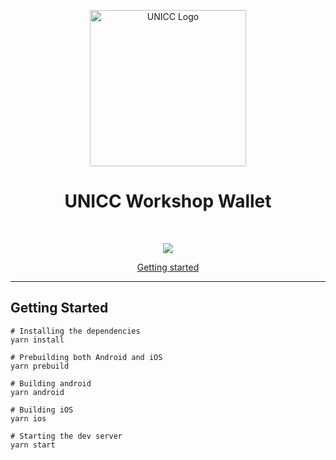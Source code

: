 <p align="center">
  <picture>
   <source srcset="https://upload.wikimedia.org/wikipedia/commons/0/08/United_Nations_International_Computing_Centre_%28UNICC%29.png">
   <img alt="UNICC Logo" height="250px" />
  </picture>
</p>

<h1 align="center" ><b>UNICC Workshop Wallet</b></h1>
<br>

<p align="center">
  <a href="https://typescriptlang.org">
    <img src="https://img.shields.io/badge/%3C%2F%3E-TypeScript-%230074c1.svg" />
  </a>
</p>

<p align="center">
  <a href="#getting-started">Getting started</a> 
</p>

---

## Getting Started

```console
# Installing the dependencies
yarn install

# Prebuilding both Android and iOS
yarn prebuild

# Building android
yarn android

# Building iOS
yarn ios

# Starting the dev server
yarn start
```
